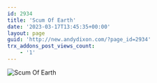 ```yaml
---
id: 2934
title: 'Scum Of Earth'
date: '2023-03-17T13:45:35+00:00'
layout: page
guid: 'http://new.andydixon.com/?page_id=2934'
trx_addons_post_views_count:
    - '1'
---
```


![Scum Of Earth](https://i0.wp.com/assets.g8x2.ldn.idrivee2-23.com/posters/Scum%20Of%20Earth%2001.jpg?w=1200&ssl=1 "Scum Of Earth")